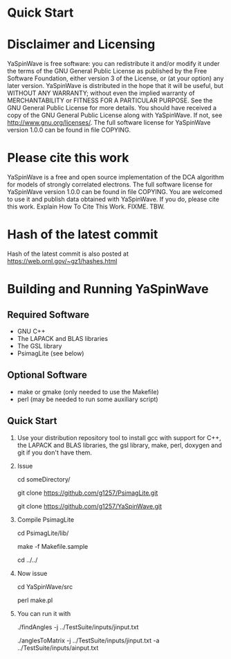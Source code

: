 # Quick Start
 
# Disclaimer and Licensing
 
YaSpinWave is free software: you can redistribute it and/or modify
it under the terms of the GNU General Public License as published by
the Free Software Foundation, either version 3 of the License, or
(at your option) any later version.
YaSpinWave is distributed in the hope that it will be useful,
but WITHOUT ANY WARRANTY; without even the implied warranty of
MERCHANTABILITY or FITNESS FOR A PARTICULAR PURPOSE. See the
GNU General Public License for more details.
You should have received a copy of the GNU General Public License
along with YaSpinWave. If not, see <http://www.gnu.org/licenses/>.
The full software license for YaSpinWave version 1.0.0 
can be found in
file COPYING. 

# Please cite this work

YaSpinWave is a free and open source implementation of the 
DCA algorithm for models of strongly correlated electrons. 
The full software license for YaSpinWave version 1.0.0 
can be found in
file COPYING. 
You are welcomed to use it and publish data 
obtained with YaSpinWave. If you do, please cite this
work. Explain How To Cite This Work. FIXME. TBW.


# Hash of the latest commit 

Hash of the latest commit is also posted at
https://web.ornl.gov/~gz1/hashes.html

# Building and Running YaSpinWave

## Required Software

* GNU C++
* The LAPACK and BLAS libraries
* The GSL library
* PsimagLite (see below)

## Optional Software

* make or gmake (only needed to use the Makefile)
* perl (may be needed to run some auxiliary script) 

## Quick Start

1. Use your distribution repository tool to install gcc with support for C++,
the LAPACK and BLAS libraries, the gsl library, make, perl, doxygen and git 
if you don't have them.

2. Issue

    cd someDirectory/

    git clone https://github.com/g1257/PsimagLite.git

    git clone https://github.com/g1257/YaSpinWave.git

3. Compile PsimagLite

    cd PsimagLite/lib/

    make -f Makefile.sample

    cd ../../

4. Now issue

    cd YaSpinWave/src

    perl make.pl

5. You can run it with

   ./findAngles -j ../TestSuite/inputs/jinput.txt
  
   ./anglesToMatrix -j ../TestSuite/inputs/jinput.txt -a ../TestSuite/inputs/ainput.txt  

